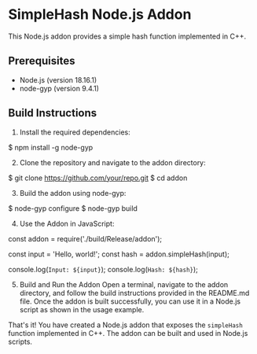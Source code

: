 # SimpleHash Node.js Addon

This Node.js addon provides a simple hash function implemented in C++.

## Prerequisites

- Node.js (version 18.16.1)
- node-gyp (version 9.4.1)

## Build Instructions

1. Install the required dependencies:

$ npm install -g node-gyp


2. Clone the repository and navigate to the addon directory:

$ git clone https://github.com/your/repo.git
$ cd addon


3. Build the addon using node-gyp:

$ node-gyp configure
$ node-gyp build


4. Use the Addon in JavaScript:

const addon = require('./build/Release/addon');

const input = 'Hello, world!';
const hash = addon.simpleHash(input);

console.log(`Input: ${input}`);
console.log(`Hash: ${hash}`);


5. Build and Run the Addon
Open a terminal, navigate to the addon directory, and follow the build instructions provided in the README.md file. Once the addon is built successfully, you can use it in a Node.js script as shown in the usage example.

That's it! You have created a Node.js addon that exposes the `simpleHash` function implemented in C++. The addon can be built and used in Node.js scripts.
